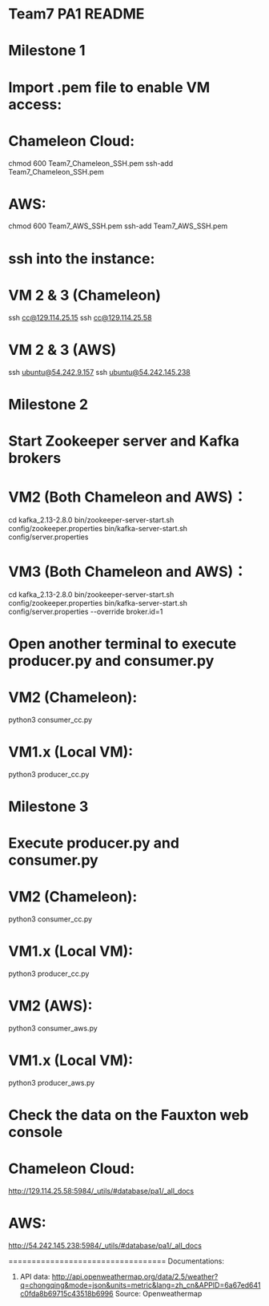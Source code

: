 # Team7 PA1 README

# Milestone 1

# Import .pem file to enable VM access:
# Chameleon Cloud:

chmod 600 Team7_Chameleon_SSH.pem
ssh-add Team7_Chameleon_SSH.pem

# AWS:

chmod 600 Team7_AWS_SSH.pem
ssh-add Team7_AWS_SSH.pem

# ssh into the instance: 

# VM 2 & 3 (Chameleon)
ssh cc@129.114.25.15 
ssh cc@129.114.25.58

# VM 2 & 3 (AWS)
ssh ubuntu@54.242.9.157 
ssh ubuntu@54.242.145.238

# Milestone 2

# Start Zookeeper server and Kafka brokers

# VM2 (Both Chameleon and AWS)：
cd kafka_2.13-2.8.0
bin/zookeeper-server-start.sh config/zookeeper.properties
bin/kafka-server-start.sh config/server.properties

# VM3 (Both Chameleon and AWS)：
cd kafka_2.13-2.8.0
bin/zookeeper-server-start.sh config/zookeeper.properties
bin/kafka-server-start.sh config/server.properties --override broker.id=1

# Open another terminal to execute producer.py and consumer.py

# VM2 (Chameleon): 
python3 consumer_cc.py

# VM1.x (Local VM): 
python3 producer_cc.py

# Milestone 3

# Execute producer.py and consumer.py

# VM2 (Chameleon): 
python3 consumer_cc.py

# VM1.x (Local VM): 
python3 producer_cc.py

# VM2 (AWS): 
python3 consumer_aws.py

# VM1.x (Local VM): 
python3 producer_aws.py

# Check the data on the Fauxton web console

# Chameleon Cloud:
http://129.114.25.58:5984/_utils/#database/pa1/_all_docs

# AWS:
http://54.242.145.238:5984/_utils/#database/pa1/_all_docs

==================================
Documentations:
1. API data: http://api.openweathermap.org/data/2.5/weather?q=chongqing&mode=json&units=metric&lang=zh_cn&APPID=6a67ed641c0fda8b69715c43518b6996
Source: Openweathermap